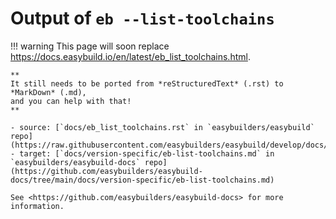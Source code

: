 # Output of `eb --list-toolchains`

!!! warning
    This page will soon replace <https://docs.easybuild.io/en/latest/eb_list_toolchains.html>.

    **
    It still needs to be ported from *reStructuredText* (.rst) to *MarkDown* (.md),  
    and you can help with that!
    **

    - source: [`docs/eb_list_toolchains.rst` in `easybuilders/easybuild` repo](https://raw.githubusercontent.com/easybuilders/easybuild/develop/docs/eb_list_toolchains.rst)
    - target: [`docs/version-specific/eb-list-toolchains.md` in `easybuilders/easybuild-docs` repo](https://github.com/easybuilders/easybuild-docs/tree/main/docs/version-specific/eb-list-toolchains.md)

    See <https://github.com/easybuilders/easybuild-docs> for more information.

